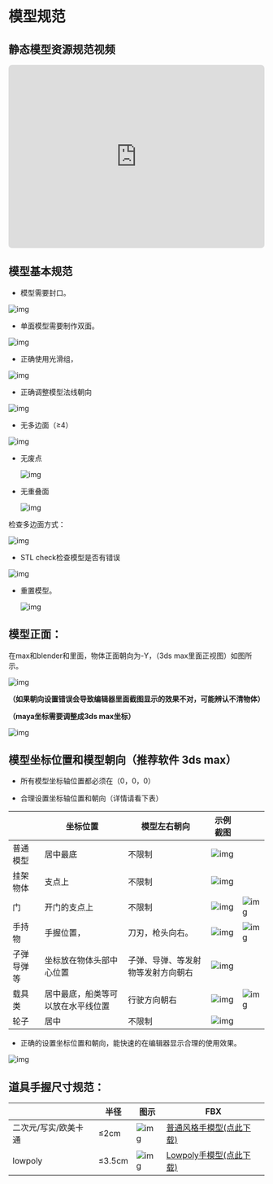 # 模型规范

## 静态模型资源规范视频

<iframe sandbox="allow-scripts allow-downloads allow-same-origin allow-popups allow-presentation allow-forms" frameborder="0" draggable="false" allowfullscreen="" allow="encrypted-media;" referrerpolicy="" aha-samesite="" class="iframe-loaded" src="https://player.bilibili.com/player.html?aid=487166096&bvid=BV1xN411k76f&cid=1161330777&page=0&autoplay=0" style="border-radius: 7px; width: 100%; height: 360px;"></iframe>

## 模型基本规范

- 模型需要封口。

![img](https://arkimg.ark.online/1687938141703-6.png)

- 单面模型需要制作双面。

![img](https://arkimg.ark.online/1687938141703-1.png)

- 正确使用光滑组，

![img](https://arkimg.ark.online/1687938141703-2.png)

- 正确调整模型法线朝向

![img](https://arkimg.ark.online/1687938141703-3.png)

- 无多边面（≥4）

![img](https://arkimg.ark.online/1687938141703-4.png)

- 无废点

  ![img](https://arkimg.ark.online/1688102827789-5.jpeg)

- 无重叠面

  ![img](https://arkimg.ark.online/1688103146121-10.png)

检查多边面方式：

![img](https://arkimg.ark.online/1687938141703-5.png)

- STL  check检查模型是否有错误

![img](https://arkimg.ark.online/1687252234945-6.png)

- 重置模型。

  ![img](https://arkimg.ark.online/1687252234945-7.png)

## 模型正面：

在max和blender和里面，物体正面朝向为-Y，（3ds max里面正视图）如图所示。

![img](https://arkimg.ark.online/1687252234945-8.jpeg)

**（如果朝向设置错误会导致编辑器里面截图显示的效果不对，可能辨认不清物体）**

**（maya坐标需要调整成3ds max坐标）**

![img](https://arkimg.ark.online/1687252234945-9.png)

## 模型坐标位置和模型朝向（推荐软件 3ds max）

- 所有模型坐标轴位置都必须在（0，0，0）

- 合理设置坐标轴位置和朝向（详情请看下表）

|            | 坐标位置                           | 模型左右朝向                       | 示例截图                                               |                                                        |
| ---------- | ---------------------------------- | ---------------------------------- | ------------------------------------------------------ | ------------------------------------------------------ |
| 普通模型   | 居中最底                           | 不限制                             | ![img](https://arkimg.ark.online/1687252234946-10.png) |                                                        |
| 挂架物体   | 支点上                             | 不限制                             | ![img](https://arkimg.ark.online/1687252234946-11.png) |                                                        |
| 门         | 开门的支点上                       | 不限制                             | ![img](https://arkimg.ark.online/1687252234946-12.png) | ![img](https://arkimg.ark.online/1687252234946-13.png) |
| 手持物     | 手握位置，                         | 刀刃，枪头向右。                   | ![img](https://arkimg.ark.online/1687252234946-14.png) | ![img](https://arkimg.ark.online/1687252234946-15.png) |
| 子弹导弹等 | 坐标放在物体头部中心位置           | 子弹、导弹、等发射物等发射方向朝右 | ![img](https://arkimg.ark.online/1687252234946-16.png) |                                                        |
| 载具类     | 居中最底，船类等可以放在水平线位置 | 行驶方向朝右                       | ![img](https://arkimg.ark.online/1687252234946-17.png) | ![img](https://arkimg.ark.online/1687252234946-18.png) |
| 轮子       | 居中                               | 不限制                             | ![img](https://arkimg.ark.online/1687252234946-19.png) |                                                        |

- 正确的设置坐标位置和朝向，能快速的在编辑器显示合理的使用效果。


![img](https://arkimg.ark.online/1687252234946-20.png)

## 道具手握尺寸规范：

|                      | 半径   | 图示                                                   | FBX                                                          |
| -------------------- | ------ | ------------------------------------------------------ | ------------------------------------------------------------ |
| 二次元/写实/欧美卡通 | ≤2cm   | ![img](https://arkimg.ark.online/1687252234946-21.png) | [普通风格手模型(点此下载)](https://arkimg.ark.online/SM_100000001_CartoonHand_AA001.fbx) |
| lowpoly              | ≤3.5cm | ![img](https://arkimg.ark.online/1687252234946-22.png) | [Lowpoly手模型(点此下载)](https://arkimg.ark.online/SM_100000001_LowpolyHand_AA001.fbx) |

